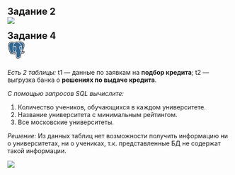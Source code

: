 **Задание 2** <div> <img src="https://media0.giphy.com/media/3oEduHMN7pshESmP5e/giphy.gif?cid=ecf05e47e8zbqkjq82msee5v9tyouy067h8flz20nz3s4tqg&ep=v1_gifs_search&rid=giphy.gif&ct=g" width="40" align="left"/> </div>
--------------

**Задание 4** <div> <img src="https://raw.githubusercontent.com/devicons/devicon/55609aa5bd817ff167afce0d965585c92040787a/icons/postgresql/postgresql-original.svg" width="40" align="next"/> </div>
-------------
*Есть 2 таблицы:*
t1 — данные по заявкам на **подбор кредита**;
t2 — выгрузка банка о **решениях по выдаче кредита**.

*С помощью запросов SQL вычислите:*
1. Количество учеников, обучающихся в каждом университете.
2. Название университета с минимальным рейтингом.
3. Все московские университеты.

*Решение:*
Из данных таблиц нет возможности получить информацию ни о университетах, ни о учениках, т.к. представленные БД не содержат такой информации.
<div> <img src="https://media2.giphy.com/media/ZqlvCTNHpqrio/giphy.gif?cid=ecf05e47v9dyqxmat8c98zczyk3jvfwji73xmmqa6s9s7jvh&ep=v1_gifs_search&rid=giphy.gif&ct=g" width="150" align="left"/> </div> 
